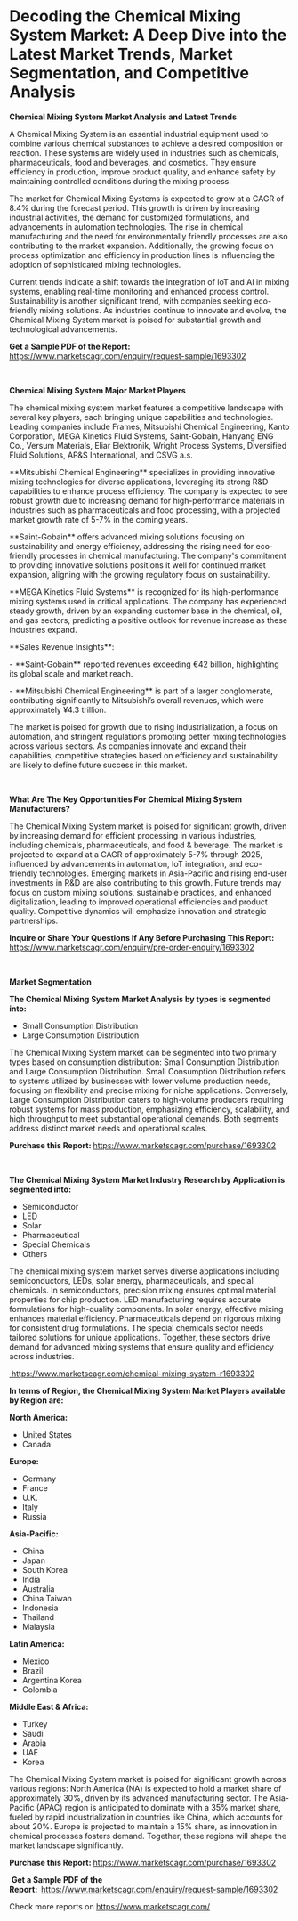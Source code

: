<p><h1>Decoding the Chemical Mixing System Market: A Deep Dive into the Latest Market Trends, Market Segmentation, and Competitive Analysis</h1></p><p><strong>Chemical Mixing System Market Analysis and Latest Trends</strong></p>
<p><p>A Chemical Mixing System is an essential industrial equipment used to combine various chemical substances to achieve a desired composition or reaction. These systems are widely used in industries such as chemicals, pharmaceuticals, food and beverages, and cosmetics. They ensure efficiency in production, improve product quality, and enhance safety by maintaining controlled conditions during the mixing process.</p><p>The market for Chemical Mixing Systems is expected to grow at a CAGR of 8.4% during the forecast period. This growth is driven by increasing industrial activities, the demand for customized formulations, and advancements in automation technologies. The rise in chemical manufacturing and the need for environmentally friendly processes are also contributing to the market expansion. Additionally, the growing focus on process optimization and efficiency in production lines is influencing the adoption of sophisticated mixing technologies.</p><p>Current trends indicate a shift towards the integration of IoT and AI in mixing systems, enabling real-time monitoring and enhanced process control. Sustainability is another significant trend, with companies seeking eco-friendly mixing solutions. As industries continue to innovate and evolve, the Chemical Mixing System market is poised for substantial growth and technological advancements.</p></p>
<p><strong>Get a Sample PDF of the Report:&nbsp;</strong> <a href="https://www.marketscagr.com/enquiry/request-sample/1693302?utm_campaign=2563&utm_medium=2&utm_source=Github&utm_content=ia&utm_term=20022025&utm_id=chemical-mixing-system">https://www.marketscagr.com/enquiry/request-sample/1693302</a></p>
<p>&nbsp;</p>
<p><strong>Chemical Mixing System Major Market Players</strong></p>
<p><p>The chemical mixing system market features a competitive landscape with several key players, each bringing unique capabilities and technologies. Leading companies include Frames, Mitsubishi Chemical Engineering, Kanto Corporation, MEGA Kinetics Fluid Systems, Saint-Gobain, Hanyang ENG Co., Versum Materials, Eliar Elektronik, Wright Process Systems, Diversified Fluid Solutions, AP&S International, and CSVG a.s.</p><p>**Mitsubishi Chemical Engineering** specializes in providing innovative mixing technologies for diverse applications, leveraging its strong R&D capabilities to enhance process efficiency. The company is expected to see robust growth due to increasing demand for high-performance materials in industries such as pharmaceuticals and food processing, with a projected market growth rate of 5-7% in the coming years.</p><p>**Saint-Gobain** offers advanced mixing solutions focusing on sustainability and energy efficiency, addressing the rising need for eco-friendly processes in chemical manufacturing. The company's commitment to providing innovative solutions positions it well for continued market expansion, aligning with the growing regulatory focus on sustainability.</p><p>**MEGA Kinetics Fluid Systems** is recognized for its high-performance mixing systems used in critical applications. The company has experienced steady growth, driven by an expanding customer base in the chemical, oil, and gas sectors, predicting a positive outlook for revenue increase as these industries expand.</p><p>**Sales Revenue Insights**: </p><p>- **Saint-Gobain** reported revenues exceeding €42 billion, highlighting its global scale and market reach.</p><p>- **Mitsubishi Chemical Engineering** is part of a larger conglomerate, contributing significantly to Mitsubishi’s overall revenues, which were approximately ¥4.3 trillion.</p><p>The market is poised for growth due to rising industrialization, a focus on automation, and stringent regulations promoting better mixing technologies across various sectors. As companies innovate and expand their capabilities, competitive strategies based on efficiency and sustainability are likely to define future success in this market.</p></p>
<p>&nbsp;</p>
<p><strong>What Are The Key Opportunities For Chemical Mixing System Manufacturers?</strong></p>
<p><p>The Chemical Mixing System market is poised for significant growth, driven by increasing demand for efficient processing in various industries, including chemicals, pharmaceuticals, and food & beverage. The market is projected to expand at a CAGR of approximately 5-7% through 2025, influenced by advancements in automation, IoT integration, and eco-friendly technologies. Emerging markets in Asia-Pacific and rising end-user investments in R&D are also contributing to this growth. Future trends may focus on custom mixing solutions, sustainable practices, and enhanced digitalization, leading to improved operational efficiencies and product quality. Competitive dynamics will emphasize innovation and strategic partnerships.</p></p>
<p><strong>Inquire or Share Your Questions If Any Before Purchasing This Report:</strong> <a href="https://www.marketscagr.com/enquiry/pre-order-enquiry/1693302?utm_campaign=2563&utm_medium=2&utm_source=Github&utm_content=ia&utm_term=20022025&utm_id=chemical-mixing-system">https://www.marketscagr.com/enquiry/pre-order-enquiry/1693302</a></p>
<p>&nbsp;</p>
<p><strong>Market Segmentation</strong></p>
<p><strong>The Chemical Mixing System Market Analysis by types is segmented into:</strong></p>
<p><ul><li>Small Consumption Distribution</li><li>Large Consumption Distribution</li></ul></p>
<p><p>The Chemical Mixing System market can be segmented into two primary types based on consumption distribution: Small Consumption Distribution and Large Consumption Distribution. Small Consumption Distribution refers to systems utilized by businesses with lower volume production needs, focusing on flexibility and precise mixing for niche applications. Conversely, Large Consumption Distribution caters to high-volume producers requiring robust systems for mass production, emphasizing efficiency, scalability, and high throughput to meet substantial operational demands. Both segments address distinct market needs and operational scales.</p></p>
<p><strong>Purchase this Report:&nbsp;</strong><a href="https://www.marketscagr.com/purchase/1693302?utm_campaign=2563&utm_medium=2&utm_source=Github&utm_content=ia&utm_term=20022025&utm_id=chemical-mixing-system">https://www.marketscagr.com/purchase/1693302</a></p>
<p>&nbsp;</p>
<p><strong>The Chemical Mixing System Market Industry Research by Application is segmented into:</strong></p>
<p><ul><li>Semiconductor</li><li>LED</li><li>Solar</li><li>Pharmaceutical</li><li>Special Chemicals</li><li>Others</li></ul></p>
<p><p>The chemical mixing system market serves diverse applications including semiconductors, LEDs, solar energy, pharmaceuticals, and special chemicals. In semiconductors, precision mixing ensures optimal material properties for chip production. LED manufacturing requires accurate formulations for high-quality components. In solar energy, effective mixing enhances material efficiency. Pharmaceuticals depend on rigorous mixing for consistent drug formulations. The special chemicals sector needs tailored solutions for unique applications. Together, these sectors drive demand for advanced mixing systems that ensure quality and efficiency across industries.</p></p>
<p><a href="https://www.marketscagr.com/chemical-mixing-system-r1693302?utm_campaign=2563&utm_medium=2&utm_source=Github&utm_content=ia&utm_term=20022025&utm_id=chemical-mixing-system">&nbsp;https://www.marketscagr.com/chemical-mixing-system-r1693302</a></p>
<p><strong>In terms of Region, the Chemical Mixing System Market Players available by Region are:</strong></p>
<p>
    <p> <strong> North America: </strong>
        <ul>
            <li>United States</li>
            <li>Canada</li>
        </ul>
        </p> 
    <p> <strong> Europe: </strong>
        <ul>
            <li>Germany</li>
            <li>France</li>
            <li>U.K.</li>
            <li>Italy</li>
            <li>Russia</li>
        </ul>
        </p> 
    <p> <strong> Asia-Pacific: </strong>
        <ul>
            <li>China</li>
            <li>Japan</li>
            <li>South Korea</li>
            <li>India</li>
            <li>Australia</li>
            <li>China Taiwan</li>
            <li>Indonesia</li>
            <li>Thailand</li>
            <li>Malaysia</li>
        </ul>
        </p> 
    <p> <strong> Latin America: </strong>
        <ul>
            <li>Mexico</li>
            <li>Brazil</li>
            <li>Argentina Korea</li>
            <li>Colombia</li>
        </ul>
        </p> 
    <p> <strong> Middle East & Africa: </strong>
        <ul>
            <li>Turkey</li>
            <li>Saudi</li>
            <li>Arabia</li>
            <li>UAE</li>
            <li>Korea</li>
        </ul>
    </p>
    </p>
<p><p>The Chemical Mixing System market is poised for significant growth across various regions: North America (NA) is expected to hold a market share of approximately 30%, driven by its advanced manufacturing sector. The Asia-Pacific (APAC) region is anticipated to dominate with a 35% market share, fueled by rapid industrialization in countries like China, which accounts for about 20%. Europe is projected to maintain a 15% share, as innovation in chemical processes fosters demand. Together, these regions will shape the market landscape significantly.</p></p>
<p><strong>Purchase this Report: </strong><a href="https://www.marketscagr.com/purchase/1693302?utm_campaign=2563&utm_medium=2&utm_source=Github&utm_content=ia&utm_term=20022025&utm_id=chemical-mixing-system">https://www.marketscagr.com/purchase/1693302</a></p>
<p>&nbsp;<strong>Get a Sample PDF of the Report:&nbsp;&nbsp;</strong><a href="https://www.marketscagr.com/enquiry/request-sample/1693302?utm_campaign=2563&utm_medium=2&utm_source=Github&utm_content=ia&utm_term=20022025&utm_id=chemical-mixing-system">https://www.marketscagr.com/enquiry/request-sample/1693302</a></p>
<p><strong></strong></p>
<p>Check more reports on <a href="https://www.marketscagr.com/?utm_campaign=2563&utm_medium=2&utm_source=Github&utm_content=ia&utm_term=20022025&utm_id=chemical-mixing-system">https://www.marketscagr.com/</a></p>